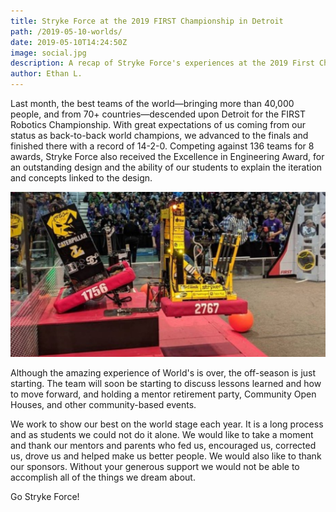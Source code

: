 ```yaml
---
title: Stryke Force at the 2019 FIRST Championship in Detroit
path: /2019-05-10-worlds/
date: 2019-05-10T14:24:50Z
image: social.jpg
description: A recap of Stryke Force's experiences at the 2019 First Championship in Detroit.
author: Ethan L.
---
```


Last month, the best teams of the world—bringing more than 40,000 people, and from 70+ countries—descended upon Detroit for the FIRST Robotics Championship. With great expectations of us coming from our status as back-to-back world champions, we advanced to the finals and finished there with a record of 14-2-0. Competing against 136 teams for 8 awards, Stryke Force also received the Excellence in Engineering Award, for an outstanding design and the ability of our students to explain the iteration and concepts linked to the design.

![Successful Double Climb](social.jpg)

Although the amazing experience of World's is over, the off-season is just starting. The team will soon be starting to discuss lessons learned and how to move forward, and holding a mentor retirement party, Community Open Houses, and other community-based events. 

We work to show our best on the world stage each year.  It is a long process and as students we could not do it alone.  We would like to take a moment and thank our mentors and parents who fed us, encouraged us, corrected us, drove us and helped make us better people.  We would also like to thank our sponsors.  Without your generous support we would not be able to accomplish all of the things we dream about.

Go Stryke Force!





